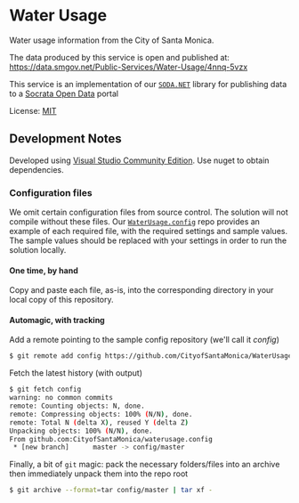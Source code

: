# Water Usage

Water usage information from the City of Santa Monica.

The data produced by this service is open and published at:  
https://data.smgov.net/Public-Services/Water-Usage/4nnq-5vzx

This service is an implementation of our [`SODA.NET`](https://github.com/CityofSantaMonica/SODA.NET) library for publishing
data to a [Socrata Open Data](https://dev.socrata.com) portal

License: [MIT](LICENSE.txt)

## Development Notes

Developed using [Visual Studio Community Edition](https://www.visualstudio.com/en-us/products/visual-studio-community-vs.aspx).
Use nuget to obtain dependencies.

### Configuration files

We omit certain configuration files from source control. The solution will not
compile without these files. Our [`WaterUsage.config`](https://github.com/CityofSantaMonica/WaterUsage.config) repo
provides an example of each required file, with the required settings and sample
values. The sample values should be replaced with your settings in order to run
the solution locally.

#### One time, by hand

Copy and paste each file, as-is, into the corresponding directory in your local
copy of this repository.

#### Automagic, with tracking

Add a remote pointing to the sample config repository (we'll call it *config*)

```bash
$ git remote add config https://github.com/CityofSantaMonica/WaterUsage.config
```

Fetch the latest history (with output)

```bash
$ git fetch config
warning: no common commits
remote: Counting objects: N, done.
remote: Compressing objects: 100% (N/N), done.
remote: Total N (delta X), reused Y (delta Z)
Unpacking objects: 100% (N/N), done.
From github.com:CityofSantaMonica/waterusage.config
 * [new branch]      master -> config/master
```

Finally, a bit of `git` magic: pack the necessary folders/files into an archive
then immediately unpack them into the repo root

```bash
$ git archive --format=tar config/master | tar xf -
```
